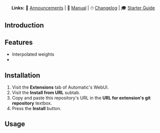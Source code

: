 <p align="center">
<img src="">
</p>

<p align="center"><strong>Links:</strong> 📣 <a href="./docs/ANNOUNCEMENTS.md">Announcements</a> | 📘 <a href="./docs/MANUAL.md">Manual</a> | ⏱ <a href="./docs/CHANGELOG.md">Changelog</a> | 🎓 <a href="./docs/GUIDE.md">Starter Guide</a></p>

## Introduction


## Features
- Interpolated weights
- 

## Installation
1. Visit the **Extensions** tab of Automatic's WebUI.
2. Visit the **Install from URL** subtab.
3. Copy and paste this repository's URL in the **URL for extension's git repository** textbox.
4. Press the **Install** button. 


## Usage

